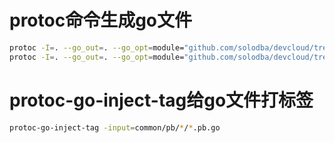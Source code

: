 # protoc命令生成go文件
```sh
protoc -I=. --go_out=. --go_opt=module="github.com/solodba/devcloud/tree/main/mcenter" common/pb/meta/meta.proto
protoc -I=. --go_out=. --go_opt=module="github.com/solodba/devcloud/tree/main/mcenter" common/pb/page/page.proto
```

# protoc-go-inject-tag给go文件打标签
```sh
protoc-go-inject-tag -input=common/pb/*/*.pb.go
```